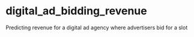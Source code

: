# digital_ad_bidding_revenue
Predicting revenue for a digital ad agency where advertisers bid for a slot
